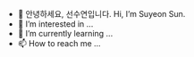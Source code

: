 - 👋 안녕하세요, 선수연입니다. Hi, I’m Suyeon Sun.
- 👀 I’m interested in ...
- 🌱 I’m currently learning ...
- 📫 How to reach me ...

<!---
SuyeonSun/SuyeonSun is a ✨ special ✨ repository because its `README.md` (this file) appears on your GitHub profile.
You can click the Preview link to take a look at your changes.
--->
